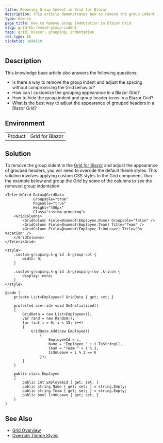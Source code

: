 ```yaml
---
title: Removing Group Indent in Grid for Blazor
description: This article demonstrates how to remove the group indent in the Grid for Blazor by overriding the default theme styles.
type: how-to
page_title: How to Remove Group Indentation in Blazor Grid
slug: grid-kb-remove-group-indent
tags: grid, blazor, grouping, indentation
res_type: kb
ticketid: 1684110
---
```


## Description

This knowledge base article also answers the following questions:

- Is there a way to remove the group indent and adjust the spacing without compromising the Grid behavior?
- How can I customize the grouping appearance in a Blazor Grid?
- How to hide the group indent and group header icons in a Blazor Grid?
- What is the best way to adjust the appearance of grouped headers in a Blazor Grid?

## Environment

<table>
	<tbody>
		<tr>
			<td>Product</td>
			<td>Grid for Blazor</td>
		</tr>
	</tbody>
</table>

## Solution

To remove the group indent in the [Grid for Blazor](slug:grid-overview) and adjust the appearance of grouped headers, you will need to override the default theme styles. This solution involves applying custom CSS styles to the Grid component. Run the example below and group the Grid by some of the columns to see the removed group indentation:

````RAZOR
<TelerikGrid Data=@GridData
             Groupable="true"
             Pageable="true"
             Height="400px"
             Class="custom-grouping">
    <GridColumns>
        <GridColumn Field=@nameof(Employee.Name) Groupable="false" />
        <GridColumn Field=@nameof(Employee.Team) Title="Team" />
        <GridColumn Field=@nameof(Employee.IsOnLeave) Title="On Vacation" />
    </GridColumns>
</TelerikGrid>

<style>
    .custom-grouping.k-grid .k-group-col {
        width: 0;
    }

    .custom-grouping.k-grid .k-grouping-row .k-icon {
        display: none;
    }
</style>

@code {
    private List<Employee>? GridData { get; set; }

    protected override void OnInitialized()
    {
        GridData = new List<Employee>();
        var rand = new Random();
        for (int i = 0; i < 15; i++)
        {
            GridData.Add(new Employee()
                {
                    EmployeeId = i,
                    Name = "Employee " + i.ToString(),
                    Team = "Team " + i % 3,
                    IsOnLeave = i % 2 == 0
                });
        }
    }

    public class Employee
    {
        public int EmployeeId { get; set; }
        public string Name { get; set; } = string.Empty;
        public string Team { get; set; } = string.Empty;
        public bool IsOnLeave { get; set; }
    }
}
````

## See Also

- [Grid Overview](slug:grid-overview)
- [Override Theme Styles](slug:theme-override)
